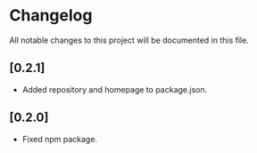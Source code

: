 # Changelog

All notable changes to this project will be documented in this file.

## [0.2.1]

- Added repository and homepage to package.json.

## [0.2.0]

- Fixed npm package.